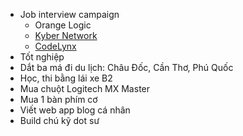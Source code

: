 - Job interview campaign
    - Orange Logic
    - [Kyber Network](https://kyber.vn/post/627412537148948480/were-hiring-a-backend-developer-in-hcmc)
    - [CodeLynx](https://devsquad.io/job-list/5fc3b298b82b107f33e1de7d)
- Tốt nghiệp
- Dắt ba má đi du lịch: Châu Đốc, Cần Thơ, Phú Quốc
- Học, thi bằng lái xe B2
- Mua chuột Logitech MX Master
- Mua 1 bàn phím cơ
- Viết web app blog cá nhân
- Build chú kỹ dot sư
